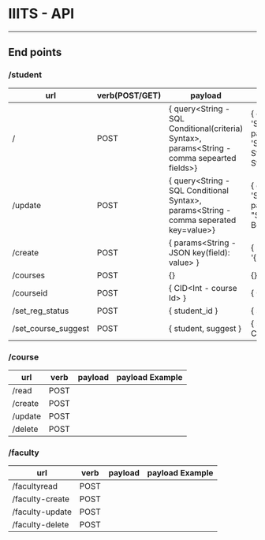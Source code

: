 # IIITS - API
---------------

## End points

### /student

url | verb(POST/GET) | payload | payload Example
----|------|---------|----------------
/   | POST | { query<String - SQL Conditional(criteria) Syntax>,  params<String - comma sepearted fields>} | { query: 'Student_Id=20160010007', params: 'Student_First_Name, Student_Middle_Name, Student_Last_name' }
/update | POST | { query<String - SQL Conditional Syntax>,  params<String - comma seperated key=value>} | { query: 'Student_Id=20160010070', params: "Student_First_Name='Mr. Bean'" }
/create | POST | { params<String - JSON key(field): value> } | { params: '{"key":"\\"value\\""}' }
/courses | POST | {} | {}
/courseid | POST | { CID<Int - course Id> } | { CID: 12 }
/set_reg_status | POST | { student_id<Int> } | { student_id: 2 }
/set_course_suggest | POST | { student<Int>, suggest<String> } | { student: 2, suggest: 'Good Course' }

### /course
url | verb | payload | payload Example
----|------|---------|----------------
/read | POST | |
/create | POST | |
/update | POST | |
/delete | POST | |

### /faculty
url | verb | payload | payload Example
----|------|---------|----------------
/facultyread | POST | |
/faculty-create | POST | |
/faculty-update | POST | |
/faculty-delete | POST | |
